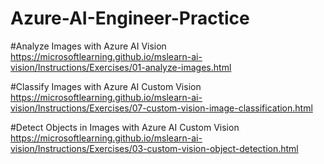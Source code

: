 # Azure-AI-Engineer-Practice

#Analyze Images with Azure AI Vision
https://microsoftlearning.github.io/mslearn-ai-vision/Instructions/Exercises/01-analyze-images.html

#Classify Images with Azure AI Custom Vision
https://microsoftlearning.github.io/mslearn-ai-vision/Instructions/Exercises/07-custom-vision-image-classification.html

#Detect Objects in Images with Azure AI Custom Vision
https://microsoftlearning.github.io/mslearn-ai-vision/Instructions/Exercises/03-custom-vision-object-detection.html
